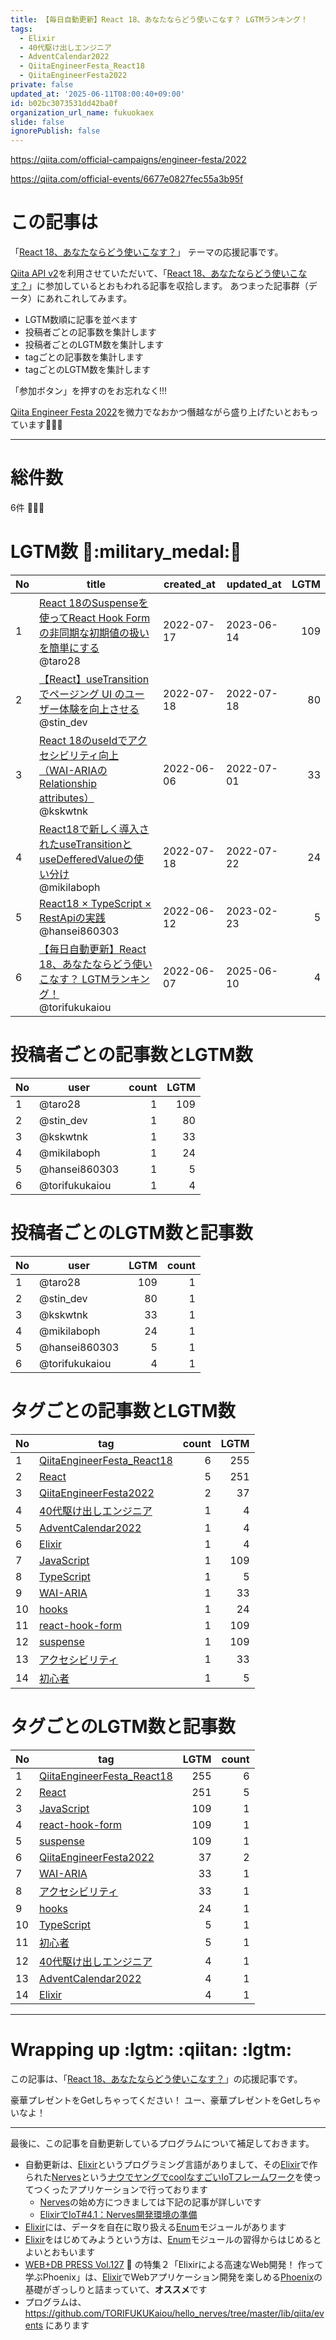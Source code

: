 ```yaml
---
title: 【毎日自動更新】React 18、あなたならどう使いこなす？ LGTMランキング！
tags:
  - Elixir
  - 40代駆け出しエンジニア
  - AdventCalendar2022
  - QiitaEngineerFesta_React18
  - QiitaEngineerFesta2022
private: false
updated_at: '2025-06-11T08:00:40+09:00'
id: b02bc3073531dd42ba0f
organization_url_name: fukuokaex
slide: false
ignorePublish: false
---
```

https://qiita.com/official-campaigns/engineer-festa/2022

https://qiita.com/official-events/6677e0827fec55a3b95f

# この記事は

「[React 18、あなたならどう使いこなす？](https://qiita.com/official-events/6677e0827fec55a3b95f)」
テーマの応援記事です。

[Qiita API v2](https://qiita.com/api/v2/docs)を利用させていただいて、「[React 18、あなたならどう使いこなす？](https://qiita.com/official-events/6677e0827fec55a3b95f)」に参加しているとおもわれる記事を収拾します。
あつまった記事群（データ）にあれこれしてみます。

- LGTM数順に記事を並べます
- 投稿者ごとの記事数を集計します
- 投稿者ごとのLGTM数を集計します
- tagごとの記事数を集計します
- tagごとのLGTM数を集計します

「参加ボタン」を押すのをお忘れなく!!!

[Qiita Engineer Festa 2022](https://qiita.com/official-campaigns/engineer-festa/2022)を微力でなおかつ僭越ながら盛り上げたいとおもっています:rocket::rocket::rocket:

---

# 総件数
6件 :tada::tada::tada:

# LGTM数 :confetti_ball::military_medal::confetti_ball:
|No|title|created_at|updated_at|LGTM|
|---|---|---|---|---:|
|1|[React 18のSuspenseを使ってReact Hook Formの非同期な初期値の扱いを簡単にする](https://qiita.com/taro28/items/df91fc26b3ba461d9d5e)<br>@taro28|2022-07-17|2023-06-14|109|
|2|[【React】useTransition でページング UI のユーザー体験を向上させる](https://qiita.com/stin_dev/items/74ae0b002bc2f98b71ce)<br>@stin_dev|2022-07-18|2022-07-18|80|
|3|[React 18のuseIdでアクセシビリティ向上（WAI-ARIAのRelationship attributes）](https://qiita.com/kskwtnk/items/2c498537292c6388cb80)<br>@kskwtnk|2022-06-06|2022-07-01|33|
|4|[React18で新しく導入されたuseTransitionとuseDefferedValueの使い分け](https://qiita.com/mikilaboph/items/5293b87ef93d6b434c78)<br>@mikilaboph|2022-07-18|2022-07-22|24|
|5|[React18 × TypeScript × RestApiの実践](https://qiita.com/hansei860303/items/e448cdf3ec8c9d3288a2)<br>@hansei860303|2022-06-12|2023-02-23|5|
|6|[【毎日自動更新】React 18、あなたならどう使いこなす？ LGTMランキング！](https://qiita.com/torifukukaiou/items/b02bc3073531dd42ba0f)<br>@torifukukaiou|2022-06-07|2025-06-10|4|


# 投稿者ごとの記事数とLGTM数
|No|user|count|LGTM|
|---|---|---:|---:|
|1|@taro28|1|109|
|2|@stin_dev|1|80|
|3|@kskwtnk|1|33|
|4|@mikilaboph|1|24|
|5|@hansei860303|1|5|
|6|@torifukukaiou|1|4|


# 投稿者ごとのLGTM数と記事数
|No|user|LGTM|count|
|---|---|---:|---:|
|1|@taro28|109|1|
|2|@stin_dev|80|1|
|3|@kskwtnk|33|1|
|4|@mikilaboph|24|1|
|5|@hansei860303|5|1|
|6|@torifukukaiou|4|1|


# タグごとの記事数とLGTM数
|No|tag|count|LGTM|
|---|---|---:|---:|
|1|[QiitaEngineerFesta_React18](https://qiita.com/tags/QiitaEngineerFesta_React18)|6|255|
|2|[React](https://qiita.com/tags/React)|5|251|
|3|[QiitaEngineerFesta2022](https://qiita.com/tags/QiitaEngineerFesta2022)|2|37|
|4|[40代駆け出しエンジニア](https://qiita.com/tags/40代駆け出しエンジニア)|1|4|
|5|[AdventCalendar2022](https://qiita.com/tags/AdventCalendar2022)|1|4|
|6|[Elixir](https://qiita.com/tags/Elixir)|1|4|
|7|[JavaScript](https://qiita.com/tags/JavaScript)|1|109|
|8|[TypeScript](https://qiita.com/tags/TypeScript)|1|5|
|9|[WAI-ARIA](https://qiita.com/tags/WAI-ARIA)|1|33|
|10|[hooks](https://qiita.com/tags/hooks)|1|24|
|11|[react-hook-form](https://qiita.com/tags/react-hook-form)|1|109|
|12|[suspense](https://qiita.com/tags/suspense)|1|109|
|13|[アクセシビリティ](https://qiita.com/tags/アクセシビリティ)|1|33|
|14|[初心者](https://qiita.com/tags/初心者)|1|5|


# タグごとのLGTM数と記事数
|No|tag|LGTM|count|
|---|---|---:|---:|
|1|[QiitaEngineerFesta_React18](https://qiita.com/tags/QiitaEngineerFesta_React18)|255|6|
|2|[React](https://qiita.com/tags/React)|251|5|
|3|[JavaScript](https://qiita.com/tags/JavaScript)|109|1|
|4|[react-hook-form](https://qiita.com/tags/react-hook-form)|109|1|
|5|[suspense](https://qiita.com/tags/suspense)|109|1|
|6|[QiitaEngineerFesta2022](https://qiita.com/tags/QiitaEngineerFesta2022)|37|2|
|7|[WAI-ARIA](https://qiita.com/tags/WAI-ARIA)|33|1|
|8|[アクセシビリティ](https://qiita.com/tags/アクセシビリティ)|33|1|
|9|[hooks](https://qiita.com/tags/hooks)|24|1|
|10|[TypeScript](https://qiita.com/tags/TypeScript)|5|1|
|11|[初心者](https://qiita.com/tags/初心者)|5|1|
|12|[40代駆け出しエンジニア](https://qiita.com/tags/40代駆け出しエンジニア)|4|1|
|13|[AdventCalendar2022](https://qiita.com/tags/AdventCalendar2022)|4|1|
|14|[Elixir](https://qiita.com/tags/Elixir)|4|1|


---

# Wrapping up :lgtm: :qiitan: :lgtm:

この記事は、「[React 18、あなたならどう使いこなす？](https://qiita.com/official-events/6677e0827fec55a3b95f)」の応援記事です。

豪華プレゼントをGetしちゃってください！
ユー、豪華プレゼントをGetしちゃいなよ！

---

最後に、この記事を自動更新しているプログラムについて補足しておきます。

- 自動更新は、[Elixir](https://elixir-lang.org/)というプログラミング言語がありまして、その[Elixir](https://elixir-lang.org/)で作られた[Nerves](https://www.nerves-project.org/)という[ナウでヤングでcoolなすごいIoTフレームワーク](https://www.slideshare.net/takasehideki/elixiriotcoolnerves-236780506)を使ってつくったアプリケーションで行っております
  - [Nerves](https://www.nerves-project.org/)の始め方につきましては下記の記事が詳しいです
  - [ElixirでIoT#4.1：Nerves開発環境の準備](https://qiita.com/takasehideki/items/88dda57758051d45fcf9)
- [Elixir](https://elixir-lang.org/)には、データを自在に取り扱える[Enum](https://hexdocs.pm/elixir/Enum.html)モジュールがあります
- [Elixir](https://elixir-lang.org/)をはじめてみようという方は、[Enum](https://hexdocs.pm/elixir/Enum.html)モジュールの習得からはじめるとよいとおもいます
- [WEB+DB PRESS Vol.127](https://gihyo.jp/magazine/wdpress/archive/2022/vol127) :book: の特集２「Elixirによる高速なWeb開発！ 作って学ぶPhoenix」は、[Elixir](https://elixir-lang.org/)でWebアプリケーション開発を楽しめる[Phoenix](https://www.phoenixframework.org/)の基礎がぎっしりと詰まっていて、**オススメ**です
- プログラムは、 https://github.com/TORIFUKUKaiou/hello_nerves/tree/master/lib/qiita/events にあります

